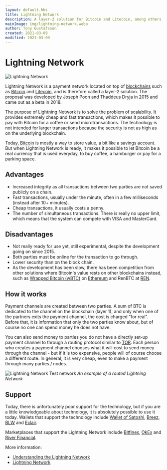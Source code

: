 ```yaml
---
layout: default.hbs
title: Lightning Network
description: A layer-2 solution for Bitcoin and Litecoin, among others, which solves the problem of scalability. Transactions no longer take place on the layer-1 chain, only the result of the layer-2 chain is stored.
mainImage: img/lightning-network.webp
author: Tony Gustafsson
created: 2021-03-09
modified: 2021-03-09
---
```


# Lightning Network

![Lightning Network](/img/lightning-network.webp 'Lightning Network')

Lightning Network is a payment network located on top of [blockchains](/technology/blockchains.html) such as [Bitcoin](/cryptocurrencies/bitcoin.html) and [Litecoin](/cryptocurrencies/litecoin.html), and is therefore called a layer-2 solution. The proposal was developed by Joseph Poon and Thaddeus Dryja in 2015 and came out as a beta in 2018.

The purpose of Lightning Network is to solve the problem of scalability. It provides extremely cheap and fast transactions, which makes it possible to pay with Bitcoin for a coffee or send microtransactions. The technology is not intended for larger transactions because the security is not as high as on the underlying blockchain.

Today, [Bitcoin](/cryptocurrencies/bitcoin.html) is mostly a way to store value, a bit like a savings account. But when Lightning Network is ready, it makes it possible to let Bitcoin be a real currency that is used everyday, to buy coffee, a hamburger or pay for a parking space.

## Advantages

-   Increased integrity as all transactions between two parties are not saved publicly on a chain.
-   Fast transactions, usually under the minute, often in a few milliseconds (instead after 10+ minutes).
-   Cheap transactions, it usually costs a penny.
-   The number of simultaneous transactions. There is really no upper limit, which means that the system can compete with VISA and MasterCard.

## Disadvantages

-   Not really ready for use yet, still experimental, despite the development going on since 2015.
-   Both parties must be online for the transaction to go through.
-   Lower security than on the block chain.
-   As the development has been slow, there has been competition from other solutions where Bitcoin's value rests on other blockchains instead, such as [Wrapped Bitcoin (wBTC)](https://wbtc.network/) on [Ethereum](/cryptocurrencies/ethereum.html) and RenBTC at [REN](https://renproject.io/).

## How it works

Payment channels are created between two parties. A sum of BTC is dedicated to the channel on the blockchain (layer 1), and only when one of the partners exits the payment channel, the cost is charged "for real". Before that, it is information that only the two parties know about, but of course no one can spend money he does not have.

You can also send money to parties you do not have a directly set-up payment channel to through a routing protocol similar to [TOR](https://www.torproject.org/download/). Each person who creates a payment channel chooses what it will cost to send money through the channel - but if it is too expensive, people will of course choose a different route. In general, it is very cheap, even to make a payment through many parties / nodes.

![Lightning Network Test network](/img/lightning-network-nodes.webp 'Lightning Network Test network')
_An example of a routed Lightning Network_

## Support

Today, there is unfortunately poor support for the technology, but if you are a little knowledgeable about technology, it is absolutely possible to use it today. Wallets that support the technology include [Wallet of Satoshi](https://www.walletofsatoshi.com/), [Breez](https://breez.technology/), [BLW](https://lightning-wallet.com/) and [Eclair](https://play.google.com/store/apps/details?id=fr.acinq.eclair.wallet.mainnet2).

Marketplaces that support the Lightning Network include [Bitfinex](https://www.bitfinex.com/), [OkEx](https://www.okex.com/) and [River Financial](https://river.com/).

More information:

-   [Understanding the Lightning Network](https://bitcoinmagazine.com/technical/understanding-the-lightning-network-part-building-a-bidirectional-payment-channel-1464710791)
-   [Lightning Network](https://lightning.network/)
